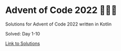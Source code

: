 # Advent of Code 2022 🎄🌟🎅
Solutions for Advent of Code 2022 written in Kotlin

Solved: Day 1-10

[Link to Solutions](https://github.com/patrick-elmquist/Advent-of-Code-2022/tree/main/src/main/kotlin)
